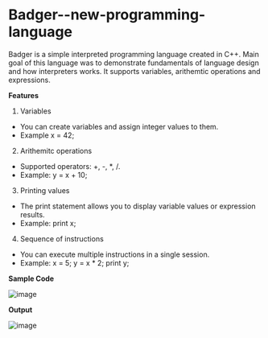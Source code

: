 # Badger--new-programming-language
Badger is a simple interpreted programming language created in C++. Main goal of this language was to demonstrate fundamentals of language design and how interpreters works. It supports variables, arithemtic operations and expressions.

**Features**
1. Variables
- You can create variables and assign integer values to them.
- Example x = 42;
2. Arithemitc operations
- Supported operators: +, -, *, /.
- Example: y = x + 10;
3. Printing values
- The print statement allows you to display variable values or expression results.
- Example: print x;
4. Sequence of instructions
- You can execute multiple instructions in a single session.
- Example:
x = 5;
y = x * 2;
print y;

**Sample Code**

![image](https://github.com/user-attachments/assets/4f0cd1f5-f979-4a8c-a6b4-95079e46f229)


**Output**

![image](https://github.com/user-attachments/assets/ca348504-4e76-48a5-8452-d935e6747733)





